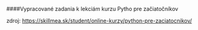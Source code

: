 ####Vypracované zadania k lekciám kurzu Pytho pre začiatočníkov

zdroj: https://skillmea.sk/student/online-kurzy/python-pre-zaciatocnikov/
